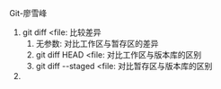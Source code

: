 Git-廖雪峰

1. git diff <file: 比较差异
   1. 无参数: 对比工作区与暂存区的差异
   2. git diff HEAD <file: 对比工作区与版本库的区别
   3. git diff --staged <file: 对比暂存区与版本库的区别
2. 